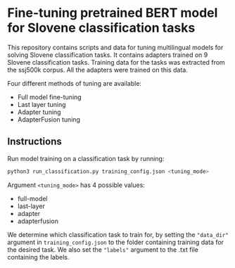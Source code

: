 # Fine-tuning pretrained BERT model for Slovene classification tasks

This repository contains scripts and data for tuning multilingual models for solving Slovene classification tasks.
It contains adapters trained on 9 Slovene classification tasks.
Training data for the tasks was extracted from the ssj500k corpus. All the adapters were trained on this data.

Four different methods of tuning are available:
* Full model fine-tuning
* Last layer tuning
* Adapter tuning
* AdapterFusion tuning

## Instructions

Run model training on a classification task by running:

```bash
python3 run_classification.py training_config.json <tuning_mode>
```

Argument `<tuning_mode>` has 4 possible values:
* full-model
* last-layer
* adapter
* adapterfusion

We determine which classification task to train for, by setting the `"data_dir"` argument in `training_config.json` to the folder containing training data for the desired task.
We also set the `"labels"` argument to the .txt file containing the labels.

